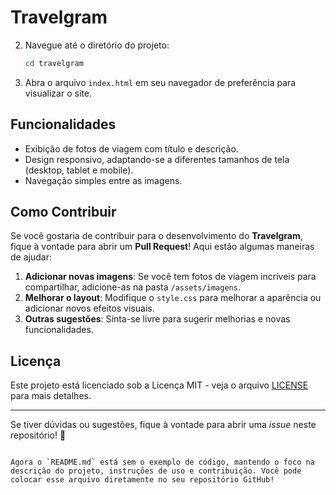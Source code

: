 # Travelgram


2. Navegue até o diretório do projeto:
   ```bash
   cd travelgram
   ```

3. Abra o arquivo `index.html` em seu navegador de preferência para visualizar o site.

## Funcionalidades

- Exibição de fotos de viagem com título e descrição.
- Design responsivo, adaptando-se a diferentes tamanhos de tela (desktop, tablet e mobile).
- Navegação simples entre as imagens.

## Como Contribuir

Se você gostaria de contribuir para o desenvolvimento do **Travelgram**, fique à vontade para abrir um **Pull Request**! Aqui estão algumas maneiras de ajudar:

1. **Adicionar novas imagens**: Se você tem fotos de viagem incríveis para compartilhar, adicione-as na pasta `/assets/imagens`.
2. **Melhorar o layout**: Modifique o `style.css` para melhorar a aparência ou adicionar novos efeitos visuais.
3. **Outras sugestões**: Sinta-se livre para sugerir melhorias e novas funcionalidades.

## Licença

Este projeto está licenciado sob a Licença MIT - veja o arquivo [LICENSE](LICENSE) para mais detalhes.

---

Se tiver dúvidas ou sugestões, fique à vontade para abrir uma *issue* neste repositório! 🚀
```

Agora o `README.md` está sem o exemplo de código, mantendo o foco na descrição do projeto, instruções de uso e contribuição. Você pode colocar esse arquivo diretamente no seu repositório GitHub!
